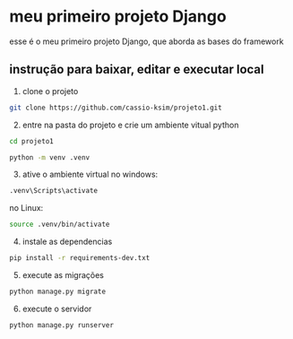 # meu primeiro projeto Django
esse é o meu primeiro projeto Django, que aborda as bases do framework

## instrução para baixar, editar e executar local
1. clone o projeto
```bash
git clone https://github.com/cassio-ksim/projeto1.git
```
2. entre na pasta do projeto e crie um ambiente vitual python   
```bash
cd projeto1
```
```bash
python -m venv .venv
```
3. ative o ambiente virtual no windows:
```bash
.venv\Scripts\activate
```
no Linux:
```bash
source .venv/bin/activate
```
4. instale as dependencias 
```bash
pip install -r requirements-dev.txt
```
5. execute as migrações 
```bash
python manage.py migrate
```
6. execute o servidor
```bash
python manage.py runserver
```